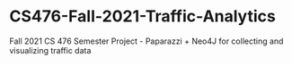 # CS476-Fall-2021-Traffic-Analytics
Fall 2021 CS 476 Semester Project - Paparazzi + Neo4J for collecting and visualizing traffic data
